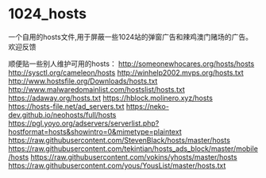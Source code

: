 # 1024_hosts
一个自用的hosts文件,用于屏蔽一些1024站的弹窗广告和辣鸡澳门赌场的广告。欢迎反馈

顺便贴一些别人维护可用的hosts：
http://someonewhocares.org/hosts/hosts
http://sysctl.org/cameleon/hosts
http://winhelp2002.mvps.org/hosts.txt
http://www.hostsfile.org/Downloads/hosts.txt 
http://www.malwaredomainlist.com/hostslist/hosts.txt 
https://adaway.org/hosts.txt
https://hblock.molinero.xyz/hosts
https://hosts-file.net/ad_servers.txt
https://neko-dev.github.io/neohosts/full/hosts
https://pgl.yoyo.org/adservers/serverlist.php?hostformat=hosts&showintro=0&mimetype=plaintext
https://raw.githubusercontent.com/StevenBlack/hosts/master/hosts
https://raw.githubusercontent.com/tekintian/hosts_ads_block/master/mobile/hosts
https://raw.githubusercontent.com/vokins/yhosts/master/hosts
https://raw.githubusercontent.com/yous/YousList/master/hosts.txt
